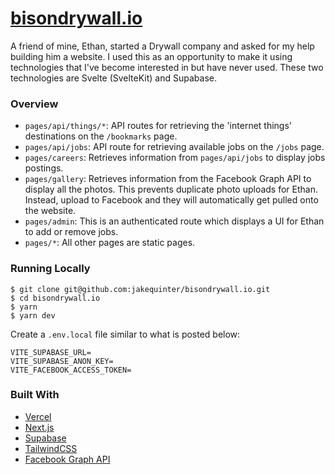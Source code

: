 # [bisondrywall.io](https://bisondrywall.io/)

A friend of mine, Ethan, started a Drywall company and asked for my help building him a website. I used this as an opportunity to make it using technologies that I've become interested in but have never used. These two technologies are Svelte (SvelteKit) and Supabase.

### Overview

- `pages/api/things/*`: API routes for retrieving the 'internet things' destinations on the `/bookmarks` page.
- `pages/api/jobs`: API route for retrieving available jobs on the `/jobs` page.
- `pages/careers`: Retrieves information from `pages/api/jobs` to display jobs postings.
- `pages/gallery`: Retrieves information from the Facebook Graph API to display all the photos. This prevents duplicate photo uploads for Ethan. Instead, upload to Facebook and they will automatically get pulled onto the website.
- `pages/admin`: This is an authenticated route which displays a UI for Ethan to add or remove jobs.
- `pages/*`: All other pages are static pages.

### Running Locally

```
$ git clone git@github.com:jakequinter/bisondrywall.io.git
$ cd bisondrywall.io
$ yarn
$ yarn dev
```

Create a `.env.local` file similar to what is posted below:

```
VITE_SUPABASE_URL=
VITE_SUPABASE_ANON_KEY=
VITE_FACEBOOK_ACCESS_TOKEN=
```

### Built With

- [Vercel](https://vercel.com/)
- [Next.js](https://nextjs.org/)
- [Supabase](https://supabase.io/)
- [TailwindCSS](https://tailwindcss.com/)
- [Facebook Graph API](https://developers.facebook.com/docs/graph-api/)
